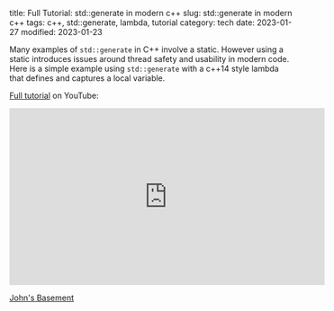 title: Full Tutorial: std::generate in modern c++
slug: std::generate in modern c++
tags: c++, std::generate, lambda, tutorial
category: tech
date: 2023-01-27
modified: 2023-01-23

Many examples of `std::generate` in C++ involve a static.  However using a static introduces issues around thread safety and usability in modern code.   Here is a simple example using `std::generate` with a c++14 style lambda that defines and captures a local variable.

<script src="https://gist.github.com/jac18281828/6c6377872fb875961300712970ee7e81.js"></script>

[Full tutorial](https://youtu.be/53mo6kdv31w) on YouTube:

<iframe width="560" height="315" src="https://www.youtube.com/embed/53mo6kdv31w" title="YouTube video player" frameborder="0" allow="accelerometer; autoplay; clipboard-write; encrypted-media; gyroscope; picture-in-picture; web-share" allowfullscreen></iframe>

[John's Basement](https://youtu.be/NYtgVdCpMxY)

